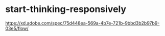 # start-thinking-responsively

https://xd.adobe.com/spec/75d448ea-569a-4b7e-721b-9bbd3b2b97b9-03e5/flow/